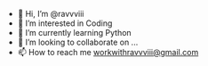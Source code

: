 - 👋 Hi, I’m @ravvviii
- 👀 I’m interested in Coding
- 🌱 I’m currently learning Python
- 💞️ I’m looking to collaborate on ...
- 📫 How to reach me workwithravvviii@gmail.com

<!---
ravvviii/ravvviii is a ✨ special ✨ repository because its `README.md` (this file) appears on your GitHub profile.
You can click the Preview link to take a look at your changes.
--->
